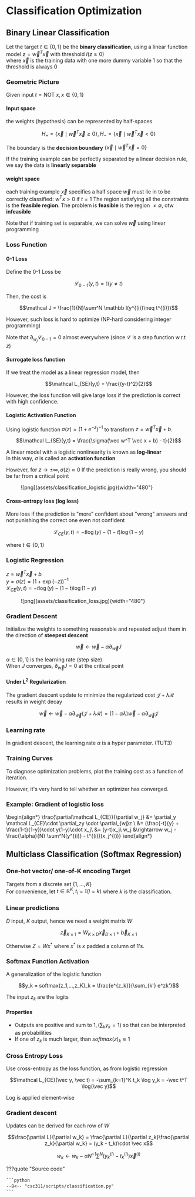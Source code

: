 # Classification Optimization


## Binary Linear Classification

Let the target $t \in \{0,1\}$ be the __binary classification__, using a linear function model $z = \vec w^T \vec x$ with threshold $I(z \geq 0)$  
where $\vec x$ is the training data with one more dummy variable $1$ so that the threshold is always $0$

### Geometric Picture
Given input $t = \text{NOT } x, x\in\{0,1\}$

#### Input space
the weights (hypothesis) can be represented by half-spaces 

$$H_+ = \{\vec x\mid \vec w^T \vec x \geq 0\}, H_- = \{\vec x\mid \vec w^T \vec x < 0\}$$

The boundary is the __decision boundary__ $\{\vec x\mid \vec w^T \vec x = 0\}$

If the training example can be perfectly separated by a linear decision rule, we say the data is __linearly separable__

#### weight space
each training example $\vec x$ specifies a half space $\vec w$ must lie in to be correctly classified: $w^Tx >0$ if $t = 1$
The region satisfying all the constraints is the __feasible region__. The problem is __feasible__ is the region $\neq \emptyset$, otw __infeasible__

Note that if training set is separable, we can solve $\vec w$ using linear programming

### Loss Function

#### 0-1 Loss
Define the 0-1 Loss be 

$$\mathcal L_{0-1}(y,t) = \mathbb I(y\neq t)$$

Then, the cost is 

$$\mathcal J = \frac{1}{N}\sum^N \mathbb I(y^{(i)}\neq t^{(i)})$$

However, such loss is hard to optimize (NP-hard considering integer programming)

Note that $\partial_{w_j} \mathcal L_{0-1} = 0$ almost everywhere (since $\mathcal L$ is a step function w.r.t $z$)

#### Surrogate loss function
If we treat the model as a linear regression model, then 

$$\mathcal L_{SE}(y,t) = \frac{(y-t)^2}{2}$$

However, the loss function will give large loss if the prediction is correct with high confidence. 

#### Logistic Activation Function
Using logistic function $\sigma(z) = (1+e^{-z})^{-1}$ to transform $z = \vec w^T\vec x + b$. 

$$\mathcal L_{SE}(y,t) = \frac{\sigma(\vec w^T \vec x + b) - t}{2}$$

A linear model with a logistic nonlinearity is known as __log-linear__  
In this way, $\sigma$ is called an __activation function__

However, for $z\rightarrow \pm\infty, \sigma(z)\approx 0$
If the prediction is really wrong, you should be far from a critical point

<figure markdown>
  ![png](assets/classification_logistic.jpg){width="480"}
</figure>    


#### Cross-entropy loss (log loss)
More loss if the prediction is "more" confident about "wrong" answers and not punishing the correct one even not confident

$$\mathcal L_{CE}(y,t) = -t\log(y) - (1-t)\log(1-y)$$

where $t\in\{0,1\}$

### Logistic Regression
$z = \vec w^T \vec x+b$  
$y = \sigma(z) = (1+\exp(-z))^{-1}$  
$\mathcal L_{CE}(y,t) = -t\log(y) - (1-t)\log(1-y)$

<figure markdown>
  ![png](assets/classification_loss.jpg){width="480"}
</figure> 


### Gradient Descent
Initialize the weights to something reasonable and repeated adjust them in the direction of __steepest descent__

$$\vec w \leftarrow \vec w - \alpha \partial_{\vec w} J$$

$\alpha \in (0, 1]$ is the learning rate (step size)  
When $J$ converges, $\partial_{\vec w} J = 0$ at the critical point

#### Under L<sup>2</sup> Regularization
The gradient descent update to minimize the regularized cost $\mathcal J + \lambda \mathcal R$ results in weight decay

$$\vec w\leftarrow \vec w - \alpha\partial_{\vec w}(\mathcal J+\lambda \mathcal R) = (1-\alpha\lambda)\vec w - \alpha \partial_{\vec w} \mathcal J$$

### Learning rate
In gradient descent, the learning rate $\alpha$ is a hyper parameter. (TUT3)

### Training Curves
To diagnose optimization problems, plot the training cost as a function of iteration.

However, it's very hard to tell whether an optimizer has converged. 

### Example: Gradient of logistic loss

\begin{align*}
\frac{\partial\mathcal L_{CE}}{\partial w_j} &= \partial_y \mathcal L_{CE}\cdot \partial_zy \cdot \partial_{wj}z \\
&= (\frac{-t}{y} + \frac{1-t}{1-y})\cdot y(1-y)\cdot x_j\\
&= (y-t)x_j\\
w_j &\rightarrow w_j - \frac{\alpha}{N} \sum^N(y^{(i)} - t^{(i)})x_j^{(i)}
\end{align*}

## Multiclass Classification (Softmax Regression)

### One-hot vector/ one-of-K encoding Target
Targets from a discrete set $\{1,...,K\}$  
For convenience, let $t\in\mathbb R^K, t_i= \mathbb I(i=k)$ where $k$ is the classification. 

### Linear predictions
$D$ input, $K$ output, hence we need a weight matrix $W$  

$$\vec{z}_{K\times 1} = W_{K\times D}\vec{x}_{D\times 1} + \vec{b}_{K\times 1}$$

Otherwise $Z= Wx^*$ where $x^*$ is $x$ padded a column of $1$'s.


### Softmax Function Activation
A generalization of the logistic function

$$y_k = softmax(z_1,...,z_K)_k = \frac{e^{z_k}}{\sum_{k'} e^zk'}$$

The input $z_k$ are the logits

#### Properties
- Outputs are positive and sum to $1, (\sum_k y_k = 1)$ so that can be interpreted as probabilities
- If one of $z_k$ is much larger, than $softmax(z)_k \approx 1$

### Cross Entropy Loss
Use cross-entropy as the loss function, as from logistic regression 

$$\mathcal L_{CE}(\vec y, \vec t) = -\sum_{k=1}^K t_k \log y_k = -\vec t^T \log(\vec y)$$

Log is applied element-wise

### Gradient descent
Updates can be derived for each row of $W$

$$\frac{\partial L}{\partial w_k} = \frac{\partial L}{\partial z_k}\frac{\partial z_k}{\partial w_k} = (y_k - t_k)\cdot \vec x$$

$$w_k \leftarrow w_k - \alpha N^{-1} \sum^N (y^{(i)}_k - t^{(i)}_k)\vec x^{(i)}$$

???quote "Source code"

    ```python
    --8<-- "csc311/scripts/classification.py"
    ```